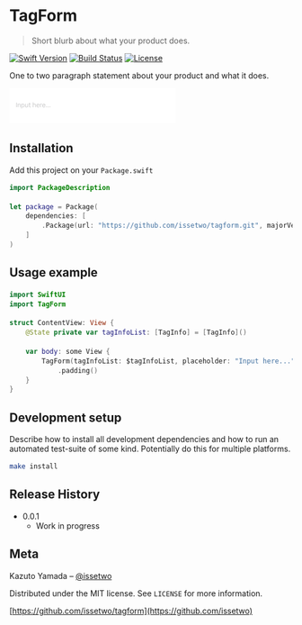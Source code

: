 # TagForm
> Short blurb about what your product does.

[![Swift Version][swift-image]][swift-url]
[![Build Status][travis-image]][travis-url]
[![License][license-image]][license-url]

One to two paragraph statement about your product and what it does.

![](screenshot.gif)

## Installation

Add this project on your `Package.swift`

```swift
import PackageDescription

let package = Package(
    dependencies: [
        .Package(url: "https://github.com/issetwo/tagform.git", majorVersion: 0, minor: 0)
    ]
)
```

## Usage example


```swift
import SwiftUI
import TagForm

struct ContentView: View {
    @State private var tagInfoList: [TagInfo] = [TagInfo]()
    
    var body: some View {
        TagForm(tagInfoList: $tagInfoList, placeholder: "Input here...", tagColer: .black)
            .padding()
    }
}
```


## Development setup

Describe how to install all development dependencies and how to run an automated test-suite of some kind. Potentially do this for multiple platforms.

```sh
make install
```

## Release History

* 0.0.1
    * Work in progress

## Meta

Kazuto Yamada – [@issetwo](https://twitter.com/issetwo)

Distributed under the MIT license. See ``LICENSE`` for more information.

[https://github.com/issetwo/tagform](https://github.com/issetwo)

[swift-image]:https://img.shields.io/badge/swift-5.0-orange.svg
[swift-url]: https://swift.org/
[license-image]: https://img.shields.io/badge/License-MIT-blue.svg
[license-url]: LICENSE
[travis-image]: https://img.shields.io/travis/dbader/node-datadog-metrics/master.svg
[travis-url]: https://travis-ci.org/dbader/node-datadog-metrics
